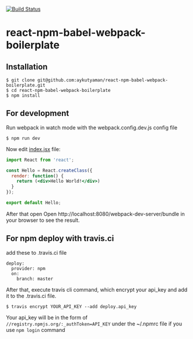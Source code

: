 
[![Build Status](https://travis-ci.org/aykutyaman/react-npm-babel-webpack-boilerplate.svg?branch=master)](https://travis-ci.org/aykutyaman/react-npm-babel-webpack-boilerplate)
# react-npm-babel-webpack-boilerplate

## Installation
```
$ git clone git@github.com:aykutyaman/react-npm-babel-webpack-boilerplate.git
$ cd react-npm-babel-webpack-boilerplate
$ npm install
```
## For development
Run webpack in watch mode with the webpack.config.dev.js config file
```
$ npm run dev
```
Now edit [index.jsx](https://github.com/aykutyaman/react-npm-babel-webpack-boilerplate/blob/master/lib/index.jsx) file:
```jsx
import React from 'react';

const Hello = React.createClass({
  render: function() {
    return (<div>Hello World!</div>)
  }
});

export default Hello;
```
After that open Open http://localhost:8080/webpack-dev-server/bundle in your browser to see the result.

## For npm deploy with travis.ci
add these to .travis.ci file
```
deploy:
  provider: npm
  on:
    branch: master
```
After that, execute travis cli command, which encrypt your api_key and add it to the .travis.ci file.
```
$ travis encrypt YOUR_API_KEY --add deploy.api_key
```
Your api_key will be in the form of ```//registry.npmjs.org/:_authToken=API_KEY``` under the ~/.npmrc file if you use ``` npm login ``` command
